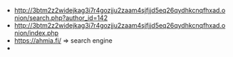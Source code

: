 - http://3btm2z2widejkag3i7r4gozjju2zaam4sjfjjd5eq26qydhkcnqfhxad.onion/search.php?author_id=142
- http://3btm2z2widejkag3i7r4gozjju2zaam4sjfjjd5eq26qydhkcnqfhxad.onion/index.php
- https://ahmia.fi/ => search  engine
- 
